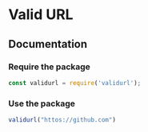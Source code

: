 # Valid URL

## Documentation
### Require the package
```js
const validurl = require('validurl');
```

### Use the package
```js
validurl("httos://github.com")
```
